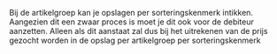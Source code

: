 Bij de artikelgroep kan je opslagen per sorteringskenmerk intikken. Aangezien dit een zwaar proces is moet je dit ook voor de debiteur aanzetten. Alleen als dit aanstaat zal dus bij het uitrekenen van de prijs gezocht worden in de opslag per artikelgroep per sorteringskenmerk